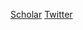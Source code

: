 [Scholar](https://scholar.google.com/citations?user=Wk3ZHFwAAAAJ&hl=en)
[Twitter](https://twitter.com/noelwan23)

